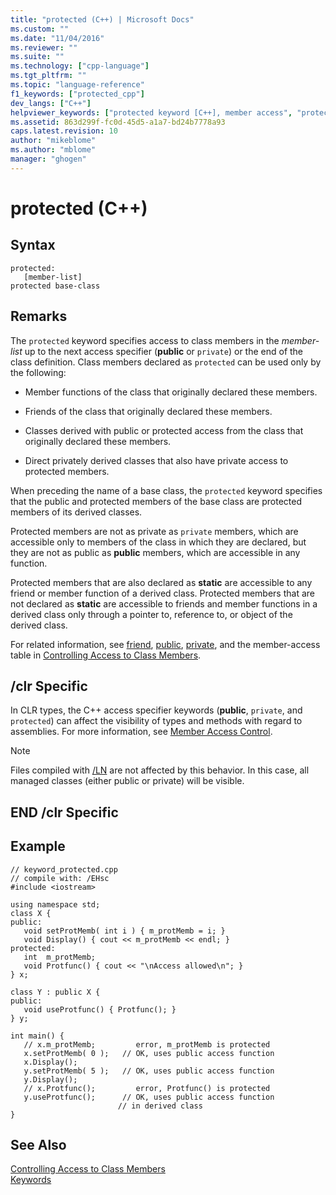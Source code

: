 ```yaml
---
title: "protected (C++) | Microsoft Docs"
ms.custom: ""
ms.date: "11/04/2016"
ms.reviewer: ""
ms.suite: ""
ms.technology: ["cpp-language"]
ms.tgt_pltfrm: ""
ms.topic: "language-reference"
f1_keywords: ["protected_cpp"]
dev_langs: ["C++"]
helpviewer_keywords: ["protected keyword [C++], member access", "protected keyword [C++]"]
ms.assetid: 863d299f-fc0d-45d5-a1a7-bd24b7778a93
caps.latest.revision: 10
author: "mikeblome"
ms.author: "mblome"
manager: "ghogen"
---
```

# protected (C++)
## Syntax  
  
```  
protected:  
   [member-list]  
protected base-class  
```  
  
## Remarks  
 The `protected` keyword specifies access to class members in the *member-list* up to the next access specifier (**public** or `private`) or the end of the class definition. Class members declared as `protected` can be used only by the following:  
  
-   Member functions of the class that originally declared these members.  
  
-   Friends of the class that originally declared these members.  
  
-   Classes derived with public or protected access from the class that originally declared these members.  
  
-   Direct privately derived classes that also have private access to protected members.  
  
 When preceding the name of a base class, the `protected` keyword specifies that the public and protected members of the base class are protected members of its derived classes.  
  
 Protected members are not as private as `private` members, which are accessible only to members of the class in which they are declared, but they are not as public as **public** members, which are accessible in any function.  
  
 Protected members that are also declared as **static** are accessible to any friend or member function of a derived class. Protected members that are not declared as **static** are accessible to friends and member functions in a derived class only through a pointer to, reference to, or object of the derived class.  
  
 For related information, see [friend](../cpp/friend-cpp.md), [public](../cpp/public-cpp.md), [private](../cpp/private-cpp.md), and the member-access table in [Controlling Access to Class Members](member-access-control-cpp.md).  
  
## /clr Specific  
 In CLR types, the C++ access specifier keywords (**public**, `private`, and `protected`) can affect the visibility of types and methods with regard to assemblies. For more information, see [Member Access Control](member-access-control-cpp.md).  
  
> [!NOTE]
>  Files compiled with [/LN](../build/reference/ln-create-msil-module.md) are not affected by this behavior. In this case, all managed classes (either public or private) will be visible.  
  
## END /clr Specific  
  
## Example  
  
```  
// keyword_protected.cpp  
// compile with: /EHsc  
#include <iostream>  
  
using namespace std;  
class X {  
public:  
   void setProtMemb( int i ) { m_protMemb = i; }  
   void Display() { cout << m_protMemb << endl; }  
protected:  
   int  m_protMemb;  
   void Protfunc() { cout << "\nAccess allowed\n"; }  
} x;  
  
class Y : public X {  
public:  
   void useProtfunc() { Protfunc(); }  
} y;  
  
int main() {  
   // x.m_protMemb;         error, m_protMemb is protected  
   x.setProtMemb( 0 );   // OK, uses public access function  
   x.Display();  
   y.setProtMemb( 5 );   // OK, uses public access function  
   y.Display();  
   // x.Protfunc();         error, Protfunc() is protected  
   y.useProtfunc();      // OK, uses public access function  
                        // in derived class  
}  
```  
  
## See Also  
 [Controlling Access to Class Members](member-access-control-cpp.md)   
 [Keywords](../cpp/keywords-cpp.md)